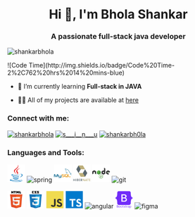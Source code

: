 <h1 align="center">Hi 👋, I'm Bhola Shankar</h1>
<h3 align="center">A passionate full-stack java developer</h3>

<p align="left"> <img
    src="https://komarev.com/ghpvc/?username=shankarbhola&label=Profile%20views&color=0e75b6&style=flat"
    alt="shankarbhola" /> </p>
    ![Code Time](http://img.shields.io/badge/Code%20Time-2%2C762%20hrs%2014%20mins-blue)

- 🌱 I’m currently learning **Full-stack in JAVA**

- 👨‍💻 All of my projects are available at [here](https://github.com/shankarbhola?tab=repositories)

<h3 align="left">Connect with me:</h3>
<p align="left">
  <a href="https://linkedin.com/in/shankarbhola" target="blank"><img align="center"
      src="https://raw.githubusercontent.com/rahuldkjain/github-profile-readme-generator/master/src/images/icons/Social/linked-in-alt.svg"
      alt="shankarbhola" height="30" width="40" /></a>
  <a href="https://instagram.com/s___i__n___u" target="blank"><img align="center"
      src="https://raw.githubusercontent.com/rahuldkjain/github-profile-readme-generator/master/src/images/icons/Social/instagram.svg"
      alt="s___i__n___u" height="30" width="40" /></a>
      <a href="https://twitter.com/shankarbh0la" target="blank"><img align="center"
      src="https://raw.githubusercontent.com/rahuldkjain/github-profile-readme-generator/master/src/images/icons/Social/twitter.svg"
      alt="shankarbh0la" height="30" width="40" /></a>
</p>

<h3 align="left">Languages and Tools:</h3>
<p align="left">
<a> <img
      src="https://raw.githubusercontent.com/devicons/devicon/master/icons/java/java-original.svg" alt="java" width="40"
      height="40" /></a>
<a> <img
      src="https://www.vectorlogo.zone/logos/springio/springio-icon.svg" alt="spring" width="40" height="40" /></a> 
      <a> <img
      src="https://raw.githubusercontent.com/devicons/devicon/master/icons/mysql/mysql-original-wordmark.svg"
      alt="mysql" width="40" height="40" /></a> 
      <a rel="noreferrer"> <img
      src="https://raw.githubusercontent.com/devicons/devicon/master/icons/hibernate/hibernate-original-wordmark.svg" alt="hibernate" width="40" height="40" /></a>
  <a> <img
      src="https://raw.githubusercontent.com/devicons/devicon/master/icons/nodejs/nodejs-original-wordmark.svg"
      alt="nodejs" width="40" height="40" /></a>
      <a> <img
      src="https://www.vectorlogo.zone/logos/git-scm/git-scm-icon.svg" alt="git" width="40" height="40" /> </a>

<br>
<br>
  <a> <img
      src="https://raw.githubusercontent.com/devicons/devicon/master/icons/html5/html5-original-wordmark.svg"
      alt="html5" width="40" height="40" /></a>
  <a> <img
      src="https://raw.githubusercontent.com/devicons/devicon/master/icons/css3/css3-original-wordmark.svg" alt="css3"
      width="40" height="40" /></a>
   <a> <img
      src="https://raw.githubusercontent.com/devicons/devicon/master/icons/javascript/javascript-original.svg"
      alt="javascript" width="40" height="40" /></a> 
      <a> <img
      src="https://raw.githubusercontent.com/devicons/devicon/master/icons/typescript/typescript-original.svg"
      alt="typescript" width="40" height="40" /></a>
  <a> <img
      src="https://angular.io/assets/images/logos/angular/angular.svg" alt="angular" width="40" height="40" /></a>
       <a> <img
      src="https://raw.githubusercontent.com/devicons/devicon/master/icons/bootstrap/bootstrap-plain-wordmark.svg"
      alt="bootstrap" width="40" height="40" /></a>
<a> <img
      src="https://www.vectorlogo.zone/logos/figma/figma-icon.svg" alt="figma" width="40" height="40" /></a>
<br>
<br>
   

  
</p>
